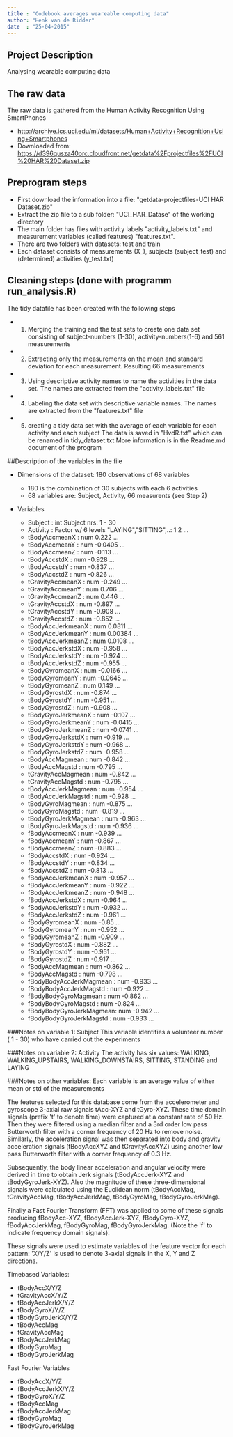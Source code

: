 ```yaml
---
title : "Codebook averages weareable computing data"
author: "Henk van de Ridder"
date  : "25-04-2015"
---
```


## Project Description
Analysing wearable computing data

## The raw data
The raw data is gathered from the Human Activity Recognition Using SmartPhones
- http://archive.ics.uci.edu/ml/datasets/Human+Activity+Recognition+Using+Smartphones 
- Downloaded from: https://d396qusza40orc.cloudfront.net/getdata%2Fprojectfiles%2FUCI%20HAR%20Dataset.zip 


## Preprogram steps
- First download the information into a file: "getdata-projectfiles-UCI HAR Dataset.zip"
- Extract the zip file to a sub folder: "UCI_HAR_Datase" of the working directory
- The main folder has files with activity labels "activity\_labels.txt" and measurement variables (called features) "features.txt".
- There are two folders with datasets: test and train
- Each dataset consists of measurements (X_), subjects (subject_test) and (determined) activities (y_test.txt)


## Cleaning steps (done with programm run_analysis.R)
The tidy datafile has been created with the following steps
- 1) Merging the training and the test sets to create one data set consisting of
     subject-numbers (1-30), activity-numbers(1-6) and 561 measurements 
- 2) Extracting only the measurements on the mean and standard deviation for each measurement. 
     Resulting 66 measurements
- 3) Using descriptive activity names to name the activities in the data set. 
     The names are extracted from the "activity\_labels.txt" file
- 4) Labeling the data set with descriptive variable names. 
     The names are extracted from the "features.txt" file
- 5) creating a tidy data set with the average of each variable for each activity and each subject
     The data is saved in "HvdR.txt" which can be renamed in tidy_dataset.txt
More information is in the Readme.md document of the program


##Description of the variables in the file
- Dimensions of the dataset: 180 observations of 68 variables
  - 180 is the combination of 30 subjects with each 6 activities
  - 68 variables are: Subject, Activity, 66 measurents (see Step 2)

- Variables
  - Subject                 : int  Subject nrs: 1 - 30
  - Activity                : Factor w/ 6 levels "LAYING","SITTING",..: 1 2 ...
  - tBodyAccmeanX           : num  0.222 ...
  - tBodyAccmeanY           : num  -0.0405 ...
  - tBodyAccmeanZ           : num  -0.113 ...
  - tBodyAccstdX            : num  -0.928 ...
  - tBodyAccstdY            : num  -0.837 ...
  - tBodyAccstdZ            : num  -0.826 ...
  - tGravityAccmeanX        : num  -0.249 ...
  - tGravityAccmeanY        : num  0.706 ...
  - tGravityAccmeanZ        : num  0.446 ...
  - tGravityAccstdX         : num  -0.897 ...
  - tGravityAccstdY         : num  -0.908 ...
  - tGravityAccstdZ         : num  -0.852 ...
  - tBodyAccJerkmeanX       : num  0.0811 ...
  - tBodyAccJerkmeanY       : num  0.00384 ...
  - tBodyAccJerkmeanZ       : num  0.0108 ...
  - tBodyAccJerkstdX        : num  -0.958 ...
  - tBodyAccJerkstdY        : num  -0.924 ...
  - tBodyAccJerkstdZ        : num  -0.955 ...
  - tBodyGyromeanX          : num  -0.0166 ...
  - tBodyGyromeanY          : num  -0.0645 ...
  - tBodyGyromeanZ          : num  0.149 ...
  - tBodyGyrostdX           : num  -0.874 ...
  - tBodyGyrostdY           : num  -0.951 ...
  - tBodyGyrostdZ           : num  -0.908 ...
  - tBodyGyroJerkmeanX      : num  -0.107 ...
  - tBodyGyroJerkmeanY      : num  -0.0415 ...
  - tBodyGyroJerkmeanZ      : num  -0.0741 ...
  - tBodyGyroJerkstdX       : num  -0.919 ...
  - tBodyGyroJerkstdY       : num  -0.968 ...
  - tBodyGyroJerkstdZ       : num  -0.958 ...
  - tBodyAccMagmean         : num  -0.842 ...
  - tBodyAccMagstd          : num  -0.795 ...
  - tGravityAccMagmean      : num  -0.842 ...
  - tGravityAccMagstd       : num  -0.795 ...
  - tBodyAccJerkMagmean     : num  -0.954 ...
  - tBodyAccJerkMagstd      : num  -0.928 ...
  - tBodyGyroMagmean        : num  -0.875 ...
  - tBodyGyroMagstd         : num  -0.819 ...
  - tBodyGyroJerkMagmean    : num  -0.963 ...
  - tBodyGyroJerkMagstd     : num  -0.936 ...
  - fBodyAccmeanX           : num  -0.939 ...
  - fBodyAccmeanY           : num  -0.867 ...
  - fBodyAccmeanZ           : num  -0.883 ...
  - fBodyAccstdX            : num  -0.924 ...
  - fBodyAccstdY            : num  -0.834 ...
  - fBodyAccstdZ            : num  -0.813 ...
  - fBodyAccJerkmeanX       : num  -0.957 ...
  - fBodyAccJerkmeanY       : num  -0.922 ...
  - fBodyAccJerkmeanZ       : num  -0.948 ...
  - fBodyAccJerkstdX        : num  -0.964 ...
  - fBodyAccJerkstdY        : num  -0.932 ...
  - fBodyAccJerkstdZ        : num  -0.961 ...
  - fBodyGyromeanX          : num  -0.85 ...
  - fBodyGyromeanY          : num  -0.952 ...
  - fBodyGyromeanZ          : num  -0.909 ...
  - fBodyGyrostdX           : num  -0.882 ...
  - fBodyGyrostdY           : num  -0.951 ...
  - fBodyGyrostdZ           : num  -0.917 ...
  - fBodyAccMagmean         : num  -0.862 ...
  - fBodyAccMagstd          : num  -0.798 ...
  - fBodyBodyAccJerkMagmean : num  -0.933 ...
  - fBodyBodyAccJerkMagstd  : num  -0.922 ...
  - fBodyBodyGyroMagmean    : num  -0.862 ...
  - fBodyBodyGyroMagstd     : num  -0.824 ...
  - fBodyBodyGyroJerkMagmean: num  -0.942 ...
  - fBodyBodyGyroJerkMagstd : num  -0.933 ...


###Notes on variable 1: Subject
This variable identifies a volunteer number ( 1 - 30) who have carried out the experiments

###Notes on variable 2: Activity
The activity has six values: WALKING, WALKING_UPSTAIRS, WALKING_DOWNSTAIRS, SITTING, STANDING and LAYING

###Notes on other variables:
Each variable is an average value of either mean or std of the measurements

The features selected for this database come from the accelerometer and gyroscope 3-axial raw signals tAcc-XYZ and tGyro-XYZ. These time domain signals (prefix 't' to denote time) were captured at a constant rate of 50 Hz. Then they were filtered using a median filter and a 3rd order low pass Butterworth filter with a corner frequency of 20 Hz to remove noise. Similarly, the acceleration signal was then separated into body and gravity acceleration signals (tBodyAccXYZ and tGravityAccXYZ) using another low pass Butterworth filter with a corner frequency of 0.3 Hz. 

Subsequently, the body linear acceleration and angular velocity were derived in time to obtain Jerk signals (tBodyAccJerk-XYZ and tBodyGyroJerk-XYZ). Also the magnitude of these three-dimensional signals were calculated using the Euclidean norm (tBodyAccMag, tGravityAccMag, tBodyAccJerkMag, tBodyGyroMag, tBodyGyroJerkMag). 

Finally a Fast Fourier Transform (FFT) was applied to some of these signals producing fBodyAcc-XYZ, fBodyAccJerk-XYZ, fBodyGyro-XYZ, fBodyAccJerkMag, fBodyGyroMag, fBodyGyroJerkMag. (Note the 'f' to indicate frequency domain signals). 

These signals were used to estimate variables of the feature vector for each pattern: 'X/Y/Z' is used to denote 3-axial signals in the X, Y and Z directions.

Timebased Variables:
- tBodyAccX/Y/Z
- tGravityAccX/Y/Z
- tBodyAccJerkX/Y/Z
- tBodyGyroX/Y/Z
- tBodyGyroJerkX/Y/Z
- tBodyAccMag
- tGravityAccMag
- tBodyAccJerkMag
- tBodyGyroMag
- tBodyGyroJerkMag

Fast Fourier Variables
- fBodyAccX/Y/Z
- fBodyAccJerkX/Y/Z
- fBodyGyroX/Y/Z
- fBodyAccMag
- fBodyAccJerkMag
- fBodyGyroMag
- fBodyGyroJerkMag

